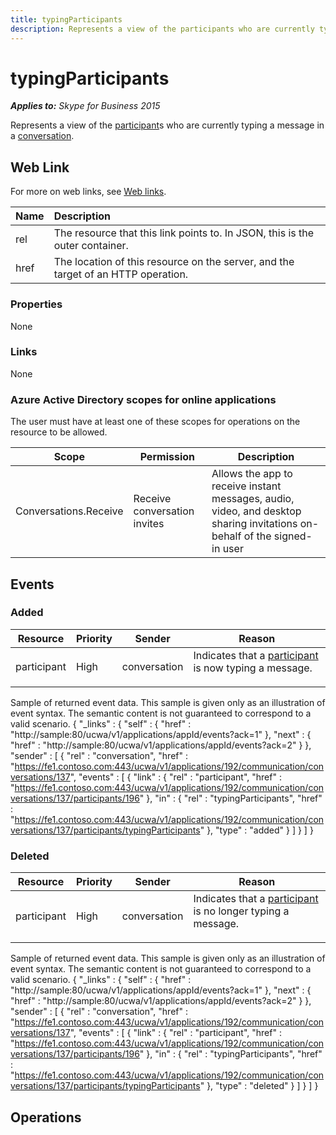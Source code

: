 ```yaml
---
title: typingParticipants
description: Represents a view of the participants who are currently typing a message in a conversation.
---
```

# typingParticipants

 _**Applies to:** Skype for Business 2015_


Represents a view of the [participant](participant_ref.md)s who are currently typing a message in a [conversation](conversation_ref.md).
            

## Web Link
<a name = "sectionSection0"> </a>

For more on web links, see [Web links](WebLinks.md).


|**Name**|**Description**|
|:-----|:-----|
|rel|The resource that this link points to. In JSON, this is the outer container.|
|href|The location of this resource on the server, and the target of an HTTP operation.|

### Properties



None

### Links



None

### Azure Active Directory scopes for online applications



The user must have at least one of these scopes for operations on the resource to be allowed.

| **Scope** | **Permission** | **Description** |
| ----- | ----- | ----- |
| Conversations.Receive | Receive conversation invites | Allows the app to receive instant messages, audio, video, and desktop sharing invitations on-behalf of the signed-in user |

## Events
<a name="sectionSection2"></a>

### Added



| **Resource** | **Priority** | **Sender** | **Reason** |
| ----- | ----- | ----- | ----- |
| participant | High | conversation | Indicates that a [participant](participant_ref.md) is now typing a message.</p><p></p> |

Sample of returned event data.
This sample is given only as an illustration of event syntax. The semantic content is not guaranteed to correspond to a valid scenario.
{
  "_links" : {
    "self" : {
      "href" : "http://sample:80/ucwa/v1/applications/appId/events?ack=1"
    },
    "next" : {
      "href" : "http://sample:80/ucwa/v1/applications/appId/events?ack=2"
    }
  },
  "sender" : [
    {
      "rel" : "conversation",
      "href" : "https://fe1.contoso.com:443/ucwa/v1/applications/192/communication/conversations/137",
      "events" : [
        {
          "link" : {
            "rel" : "participant",
            "href" : "https://fe1.contoso.com:443/ucwa/v1/applications/192/communication/conversations/137/participants/196"
          },
          "in" : {
            "rel" : "typingParticipants",
            "href" : "https://fe1.contoso.com:443/ucwa/v1/applications/192/communication/conversations/137/participants/typingParticipants"
          },
          "type" : "added"
        }
      ]
    }
  ]
}


### Deleted



| **Resource** | **Priority** | **Sender** | **Reason** |
| ----- | ----- | ----- | ----- |
| participant | High | conversation | Indicates that a [participant](participant_ref.md) is no longer typing a message.</p><p></p> |

Sample of returned event data.
This sample is given only as an illustration of event syntax. The semantic content is not guaranteed to correspond to a valid scenario.
{
  "_links" : {
    "self" : {
      "href" : "http://sample:80/ucwa/v1/applications/appId/events?ack=1"
    },
    "next" : {
      "href" : "http://sample:80/ucwa/v1/applications/appId/events?ack=2"
    }
  },
  "sender" : [
    {
      "rel" : "conversation",
      "href" : "https://fe1.contoso.com:443/ucwa/v1/applications/192/communication/conversations/137",
      "events" : [
        {
          "link" : {
            "rel" : "participant",
            "href" : "https://fe1.contoso.com:443/ucwa/v1/applications/192/communication/conversations/137/participants/196"
          },
          "in" : {
            "rel" : "typingParticipants",
            "href" : "https://fe1.contoso.com:443/ucwa/v1/applications/192/communication/conversations/137/participants/typingParticipants"
          },
          "type" : "deleted"
        }
      ]
    }
  ]
}


## Operations



<a name="sectionSection2"></a>
